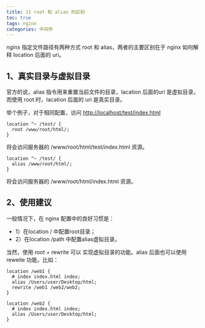 ```yaml
---
title: 11 root 和 alias 的区别
toc: true
tags: nginx
categories: 中间件
---
```


nginx 指定文件路径有两种方式 root 和 alias，两者的主要区别在于 nginx 如何解释 location 后面的 uri。

## 1、真实目录与虚拟目录

官方的说，alias 指令用来重置当前文件的目录，lacation 后面的uri 是虚拟目录，而使用 root 时，lacation 后面的 uri 是真实目录。

举个例子，对于相同配置，访问 [http://localhost/test/index.html](http://localhost/test/index.html)

```nginx
location ^~ /test/ {
  root /www/root/html/;
}
```

将会访问服务器的 /www/root/html/test/index.html 资源。

```nginx
location ^~ /test/ {
  alias /www/root/html/;
}
```

将会访问服务器的 /www/root/html/index.html 资源。

## 2、使用建议

一般情况下，在 nginx 配置中的良好习惯是：

- 1）在location / 中配置root目录；
- 2）在location /path 中配置alias虚拟目录。

当然，使用 root + rewrite 可以 实现虚拟目录的功能。alias 后面也可以使用 reweite 功能，比如：

```nginx
location /web1 {
  # index index.html index;
  alias /Users/user/Desktop/html;
  rewrite /web1 /web2/web2;
}

location /web2 {
  # index index.html index;
  alias /Users/user/Desktop/html;
}
```